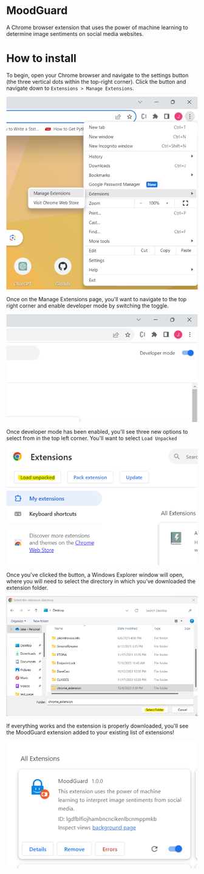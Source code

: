 # MoodGuard
 A Chrome browser extension that uses the power of machine learning to determine image sentiments on social media websites.

# How to install
To begin, open your Chrome browser and navigate to the settings button (the three vertical dots within the top-right corner). Click the button and navigate down to ```Extensions > Manage Extensions```.

![alt text](https://github.com/jakeintravaia/MoodGuard-Extension/blob/main/tutorial_images/extension_manager.png)

Once on the Manage Extensions page, you'll want to navigate to the top right corner and enable developer mode by switching the toggle.

![alt text](https://github.com/jakeintravaia/MoodGuard-Extension/blob/main/tutorial_images/enable_dev_mode.png)

Once developer mode has been enabled, you'll see three new options to select from in the top left corner. You'll want to select ```Load Unpacked```

![alt text](https://github.com/jakeintravaia/MoodGuard-Extension/blob/main/tutorial_images/load_unpacked.png)

Once you've clicked the button, a Windows Explorer window will open, where you will need to select the directory in which you've downloaded the extension folder.

![alt text](https://github.com/jakeintravaia/MoodGuard-Extension/blob/main/tutorial_images/select_directory.png)

If everything works and the extension is properly downloaded, you'll see the MoodGuard extension added to your existing list of extensions!

![alt text](https://github.com/jakeintravaia/MoodGuard-Extension/blob/main/tutorial_images/success.png)
